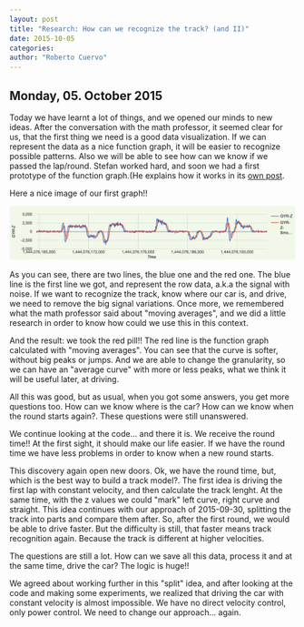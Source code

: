 ```yaml
---
layout: post
title: "Research: How can we recognize the track? (and II)"
date: 2015-10-05
categories:
author: "Roberto Cuervo"
---
```

## Monday, 05. October 2015

Today we have learnt a lot of things, and we opened our minds to new ideas.
After the conversation with the math professor, it seemed clear for us, that the first thing we need is a good data visualization. If we can represent the data as a nice function graph, it will be easier to recognize possible patterns. Also we will be able to see how can we know if we passed the lap/round. Stefan worked hard, and soon we had a first prototype of the function graph.(He explains how it works in its [own post](http://hsr-challp1-whitespace.github.io/2015/10/06/data-visualization.html).

Here a nice image of our first graph!!

![Carrera graph](/media/lap.png "Carrera graph")

As you can see, there are two lines, the blue one and the red one. The blue line is the first line we got, and represent the row data, a.k.a the signal with noise. If we want to recognize the track, know where our car is, and drive, we need to remove the big signal variations. Once more, we remembered what the math professor said about "moving averages", and we did a little research in order to know how could we use this in this context.

And the result: we took the red pill!! The red line is the function graph calculated with "moving averages". You can see that the curve is softer, without big peaks or jumps. And we are able to change the granularity, so we can have an "average curve" with more or less peaks, what we think it will be useful later, at driving.

All this was good, but as usual, when you got some answers, you get more questions too. How can we know where is the car? How can we know when the round starts again?. These questions were still unanswered.

We continue looking at the code... and there it is. We receive the round time!! At the first sight, it should make our life easier. If we have the round time we have less problems in order to know when a new round starts.

This discovery again open new doors. Ok, we have the round time, but, which is the best way to build a track model?. The first idea is driving the first lap with constant velocity, and then calculate the track lenght. At the same time, with the z values we could "mark" left curve, right curve and straight. This idea continues with our approach of 2015-09-30, splitting the track into parts and compare them after. So, after the first round, we would be able to drive faster.
But the difficulty is still, that faster means track recognition again. Because the track is different at higher velocities.

The questions are still a lot. How can we save all this data, process it and at the same time, drive the car? The logic is huge!!

We agreed about working further in this "split" idea, and after looking at the code and making some experiments, we realized that driving the car with constant velocity is almost impossible. We have no direct velocity control, only power control. We need to change our approach... again.





